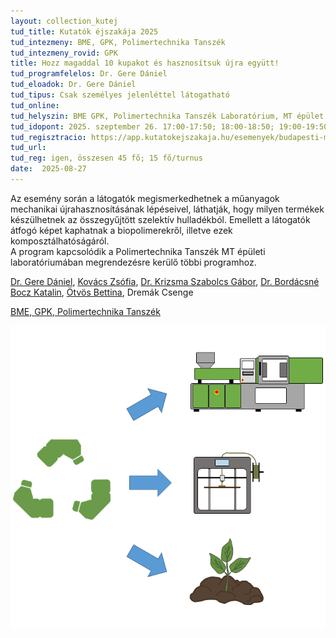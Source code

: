 ```yaml
---
layout: collection_kutej
tud_title: Kutatók éjszakája 2025
tud_intezmeny: BME, GPK, Polimertechnika Tanszék
tud_intezmeny_rovid: GPK
title: Hozz magaddal 10 kupakot és hasznosítsuk újra együtt!
tud_programfelelos: Dr. Gere Dániel
tud_eloadok: Dr. Gere Dániel
tud_tipus: Csak személyes jelenléttel látogatható
tud_online: 
tud_helyszin: BME GPK, Polimertechnika Tanszék Laboratórium, MT épület Bertalan L. utca felőli bejárat
tud_idopont: 2025. szeptember 26. 17:00-17:50; 18:00-18:50; 19:00-19:50
tud_regisztracio: https://app.kutatokejszakaja.hu/esemenyek/budapesti-muszaki-es-gazdasagtudomanyi-egyetem-bme/hozz-magaddal-10-kupakot-es-hasznositsuk-ujra-egyutt-1
tud_url: 
tud_reg: igen, összesen 45 fő; 15 fő/turnus
date:  2025-08-27
---
```


Az esemény során a látogatók megismerkedhetnek a műanyagok mechanikai újrahasznosításának lépéseivel, láthatják, hogy milyen termékek készülhetnek az összegyűjtött szelektív hulladékból. 
Emellett a látogatók átfogó képet kaphatnak a biopolimerekről, illetve ezek komposztálhatóságáról.  
A program kapcsolódik a Polimertechnika Tanszék MT épületi laboratóriumában megrendezésre kerülő többi programhoz.

[Dr. Gere Dániel](http://www.pt.bme.hu/munkatarsadatlap.php?id=kb45kox2hu4xxz4jn8u627pwn3ok78975d9exw6c&almenu=1&l=m), [Kovács Zsófia](http://www.pt.bme.hu/munkatarsadatlap.php?id=ek4b3z8s865j5u2c45A79qo25wm5z8Ag4A2jcubz&l=m),	[Dr. Krizsma Szabolcs Gábor](http://www.pt.bme.hu/munkatarsadatlap.php?id=9e5sA7h66h6f7rwbn2bwB97u4jq543894f6mm893&l=m),	[Dr. Bordácsné Bocz Katalin](https://oct.bme.hu/oct/hu/boczkatalin),	[Ötvös Bettina](https://oct.bme.hu/oct/hu/otvos),	Dremák Csenge

[BME, GPK, Polimertechnika Tanszék](http://www.pt.bme.hu/fooldal.php?l=m)

![A sejt titkai: DNS-től a fehérjékig](../2025/images/hozz-magaddal-10-kupakot-es-hasznositsuk-ujra-egyutt.png)
